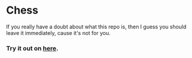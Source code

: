 # Chess
If you really have a doubt about what this repo is, then I guess you should leave it immediately, cause it's not for you.

### Try it out on [here](https://cinematicgenius007.github.io/Chess/).